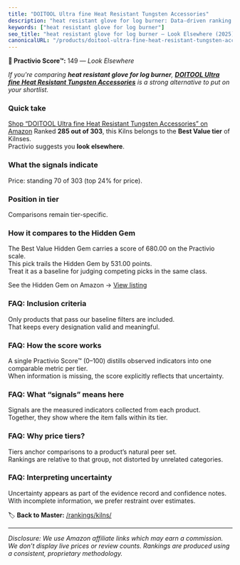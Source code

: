 ```yaml
---
title: "DOITOOL Ultra fine Heat Resistant Tungsten Accessories"
description: "heat resistant glove for log burner: Data-driven ranking using the Practivio Score™. Positioned by quality, value, demand, findability, momentum."
keywords: ["heat resistant glove for log burner"]
seo_title: "heat resistant glove for log burner — Look Elsewhere (2025)"
canonicalURL: "/products/doitool-ultra-fine-heat-resistant-tungsten-accessories-B0FF371SFY/"
---
```


**🚫 Practivio Score™:** 149 — _Look Elsewhere_


*If you're comparing **heat resistant glove for log burner**, **[DOITOOL Ultra fine Heat Resistant Tungsten Accessories](https://www.amazon.com/dp/B0FF371SFY?tag=practivio-20)** is a strong alternative to put on your shortlist.*
### Quick take
[Shop “DOITOOL Ultra fine Heat Resistant Tungsten Accessories” on Amazon](https://www.amazon.com/dp/B0FF371SFY?tag=practivio-20)
Ranked **285 out of 303**, this Kilns belongs to the **Best Value tier** of Kilnses.  
Practivio suggests you **look elsewhere**.

### What the signals indicate
Price: standing 70 of 303 (top 24% for price).  

### Position in tier
Comparisons remain tier-specific.

### How it compares to the Hidden Gem
The Best Value Hidden Gem carries a score of 680.00 on the Practivio scale.  
This pick trails the Hidden Gem by 531.00 points.  
Treat it as a baseline for judging competing picks in the same class.  

See the Hidden Gem on Amazon → [View listing](https://www.amazon.com/dp/B094D1QSLB?tag=practivio-20)

### FAQ: Inclusion criteria
Only products that pass our baseline filters are included.  
That keeps every designation valid and meaningful.

### FAQ: How the score works
A single Practivio Score™ (0–100) distills observed indicators into one comparable metric per tier.  
When information is missing, the score explicitly reflects that uncertainty.

### FAQ: What “signals” means here
Signals are the measured indicators collected from each product.  
Together, they show where the item falls within its tier.

### FAQ: Why price tiers?
Tiers anchor comparisons to a product’s natural peer set.  
Rankings are relative to that group, not distorted by unrelated categories.

### FAQ: Interpreting uncertainty
Uncertainty appears as part of the evidence record and confidence notes.  
With incomplete information, we prefer restraint over estimates.


🏷️ **Back to Master:** [/rankings/kilns/](/rankings/kilns/)

---
_Disclosure: We use Amazon affiliate links which may earn a commission. We don’t display live prices or review counts. Rankings are produced using a consistent, proprietary methodology._
